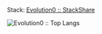 Stack: [Evolution0 :: StackShare](https://stackshare.io/evolution0/my-stack)

<img src="https://github-readme-stats.vercel.app/api/top-langs/?username=Evolution0&langs_count=10&theme=tokyonight&layout=compact" alt="Evolution0 :: Top Langs" />
